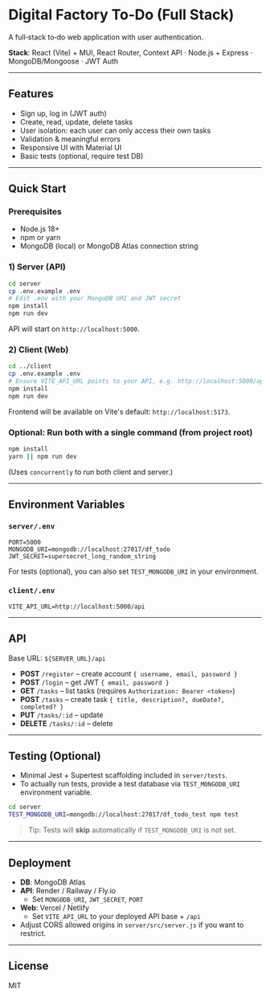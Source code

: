 
# Digital Factory To‑Do (Full Stack)

A full‑stack to‑do web application with user authentication.

**Stack**: React (Vite) + MUI, React Router, Context API · Node.js + Express · MongoDB/Mongoose · JWT Auth

---

## Features
- Sign up, log in (JWT auth)
- Create, read, update, delete tasks
- User isolation: each user can only access their own tasks
- Validation & meaningful errors
- Responsive UI with Material UI
- Basic tests (optional, require test DB)

---

## Quick Start

### Prerequisites
- Node.js 18+
- npm or yarn
- MongoDB (local) or MongoDB Atlas connection string

### 1) Server (API)
```bash
cd server
cp .env.example .env
# Edit .env with your MongoDB URI and JWT secret
npm install
npm run dev
```
API will start on `http://localhost:5000`.

### 2) Client (Web)
```bash
cd ../client
cp .env.example .env
# Ensure VITE_API_URL points to your API, e.g. http://localhost:5000/api
npm install
npm run dev
```
Frontend will be available on Vite's default: `http://localhost:5173`.

### Optional: Run both with a single command (from project root)
```bash
npm install
yarn || npm run dev
```
(Uses `concurrently` to run both client and server.)

---

## Environment Variables

### `server/.env`
```
PORT=5000
MONGODB_URI=mongodb://localhost:27017/df_todo
JWT_SECRET=supersecret_long_random_string
```

For tests (optional), you can also set `TEST_MONGODB_URI` in your environment.

### `client/.env`
```
VITE_API_URL=http://localhost:5000/api
```

---

## API
Base URL: `${SERVER_URL}/api`

- **POST** `/register` – create account `{ username, email, password }`
- **POST** `/login` – get JWT `{ email, password }`
- **GET** `/tasks` – list tasks (requires `Authorization: Bearer <token>`)
- **POST** `/tasks` – create task `{ title, description?, dueDate?, completed? }`
- **PUT** `/tasks/:id` – update
- **DELETE** `/tasks/:id` – delete

---

## Testing (Optional)
- Minimal Jest + Supertest scaffolding included in `server/tests`.
- To actually run tests, provide a test database via `TEST_MONGODB_URI` environment variable.

```bash
cd server
TEST_MONGODB_URI=mongodb://localhost:27017/df_todo_test npm test
```

> Tip: Tests will **skip** automatically if `TEST_MONGODB_URI` is not set.

---

## Deployment
- **DB**: MongoDB Atlas
- **API**: Render / Railway / Fly.io
  - Set `MONGODB_URI`, `JWT_SECRET`, `PORT`
- **Web**: Vercel / Netlify
  - Set `VITE_API_URL` to your deployed API base + `/api`
- Adjust CORS allowed origins in `server/src/server.js` if you want to restrict.

---

## License
MIT
